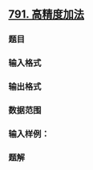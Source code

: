 ## [791. 高精度加法](https://www.acwing.com/problem/content/793/)

### 题目

### 输入格式

### 输出格式

### 数据范围

### 输入样例：



### 题解
